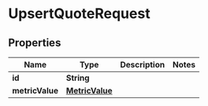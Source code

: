 
# UpsertQuoteRequest

## Properties
Name | Type | Description | Notes
------------ | ------------- | ------------- | -------------
**id** | **String** |  | 
**metricValue** | [**MetricValue**](MetricValue.md) |  | 



